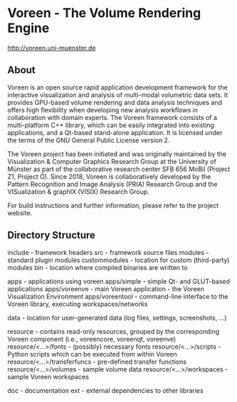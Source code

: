 Voreen - The Volume Rendering Engine
====================================
http://voreen.uni-muenster.de

About
-----
Voreen is an open source rapid application development framework for the interactive visualization 
and analysis of multi-modal volumetric data sets. It provides GPU-based volume rendering and data 
analysis techniques and offers high flexibility when developing new analysis workflows in 
collaboration with domain experts. The Voreen framework consists of a multi-platform C++ library, 
which can be easily integrated into existing applications, and a Qt-based stand-alone application. 
It is licensed under the terms of the GNU General Public License version 2.

The Voreen project has been initiated and was originally maintained by the Visualization & Computer 
Graphics Research Group at the University of Münster as part of the collaborative research center 
SFB 656 MoBil (Project Z1, Project Ö). Since 2018, Voreen is collaboratively developed by the Pattern 
Recognition and Image Analysis (PRIA) Research Group and the VISualization & graphIX (VISIX) Research Group.

For build instructions and further information, please refer to the project website.

Directory Structure
-------------------
include                         - framework headers
src                             - framework source files
modules                         - standard plugin modules
custommodules                   - location for custom (third-party) modules
bin                             - location where compiled binaries are written to

apps                            - applications using voreen
apps/simple                     - simple Qt- and GLUT-based applications
apps/voreenve                   - main Voreen application - the Voreen Visualization Environment
apps/voreentool                 - command-line interface to the Voreen library, executing workspaces/networks

data                            - location for user-generated data (log files, settings, screenshots, ...)

resource                        - contains read-only resources, grouped by the corresponding Voreen component (i.e., voreencore, voreenqt, voreenve)
resource/<...>/fonts            - (possibly) necessary fonts
resource/<...>/scripts          - Python scripts which can be executed from within Voreen
resource/<...>/transferfuncs    - pre-defined transfer functions
resource/<...>/volumes          - sample volume data
resource/<...>/workspaces       - sample Voreen workspaces

doc                             - documentation
ext                             - external dependencies to other libraries